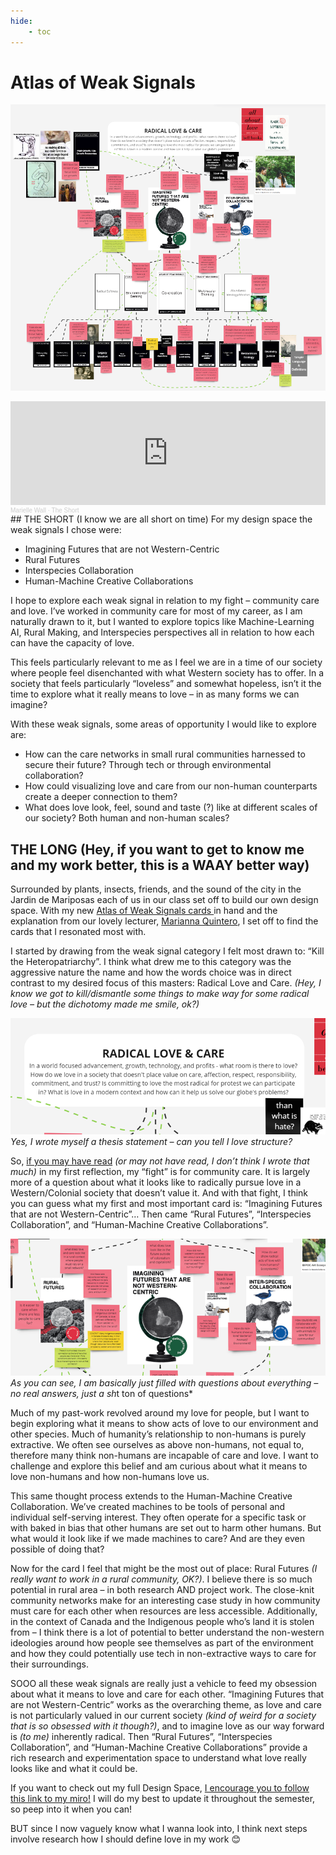 ```yaml
---
hide:
    - toc
---
```


# Atlas of Weak Signals
![](../images/W02-AoWS/FullMap.png)

<iframe width="100%" height="166" scrolling="no" frameborder="no" allow="autoplay" src="https://w.soundcloud.com/player/?url=https%3A//api.soundcloud.com/tracks/1394919148%3Fsecret_token%3Ds-X0YQCuKhSx5&color=%23ff0000&auto_play=false&hide_related=false&show_comments=true&show_user=true&show_reposts=false&show_teaser=true"></iframe><div style="font-size: 10px; color: #cccccc;line-break: anywhere;word-break: normal;overflow: hidden;white-space: nowrap;text-overflow: ellipsis; font-family: Interstate,Lucida Grande,Lucida Sans Unicode,Lucida Sans,Garuda,Verdana,Tahoma,sans-serif;font-weight: 100;"><a href="https://soundcloud.com/marielle-wall" title="Marielle Wall" target="_blank" style="color: #cccccc; text-decoration: none;">Marielle Wall</a> · <a href="https://soundcloud.com/marielle-wall/the-short/s-X0YQCuKhSx5" title="The Short" target="_blank" style="color: #cccccc; text-decoration: none;">The Short</a></div>
## THE SHORT (I know we are all short on time)
For my design space the weak signals I chose were:

- Imagining Futures that are not Western-Centric
- Rural Futures
- Interspecies Collaboration
- Human-Machine Creative Collaborations

I hope to explore each weak signal in relation to my fight – community care and love. I’ve worked in community care for most of my career, as I am naturally drawn to it, but I wanted to explore topics like Machine-Learning AI, Rural Making, and Interspecies perspectives all in relation to how each can have the capacity of love.

This feels particularly relevant to me as I feel we are in a time of our society where people feel disenchanted with what Western society has to offer. In a society that feels particularly “loveless” and somewhat hopeless, isn’t it the time to explore what it really means to love – in as many forms we can imagine?

With these weak signals, some areas of opportunity I would like to explore are:

- How can the care networks in small rural communities harnessed to secure their future? Through tech or through environmental collaboration?
- How could visualizing love and care from our non-human counterparts create a deeper connection to them?
- What does love look, feel, sound and taste (?) like at different scales of our society? Both human and non-human scales?

## THE LONG (Hey, if you want to get to know me and my work better, this is a WAAY better way)

Surrounded by plants, insects, friends, and the sound of the city in the Jardin de Mariposas each of us in our class set off to build our own design space. With my new <a href="https://www.youtube.com/watch?v=L7yyGwTrT5g&ab_channel=FabLabBarcelona"> Atlas of Weak Signals cards </a> in hand and the explanation from our lovely lecturer, [Marianna Quintero](https://iaac.net/dt-team/mariana-quintero/), I set off to find the cards that I resonated most with.

I started by drawing from the weak signal category I felt most drawn to: “Kill the Heteropatriarchy”. I think what drew me to this category was the aggressive nature the name and how the words choice was in direct contrast to my desired focus of this masters: Radical Love and Care. *(Hey, I know we got to kill/dismantle some things to make way for some radical love – but the dichotomy made me smile, ok?)*

![](../images/TopicStatement.png)
*Yes, I wrote myself a thesis statement – can you tell I love structure?*

So, [if you may have read](https://marielle-wall.github.io/MDEF/temr1/01-Bootcamp/) *(or may not have read, I don’t think I wrote that much)* in my first reflection, my “fight” is for community care. It is largely more of a question about what it looks like to radically pursue love in a Western/Colonial society that doesn’t value it. And with that fight, I think you can guess what my first and most important card is: “Imagining Futures that are not Western-Centric”… Then came “Rural Futures”, “Interspecies Collaboration”, and “Human-Machine Creative Collaborations”.

![](../images/W02-AoWS/WeekSignalsCards.png)
 *As you can see, I am basically just filled with questions about everything – no real answers, just a sh*t ton of questions*

Much of my past-work revolved around my love for people, but I want to begin exploring what it means to show acts of love to our environment and other species. Much of humanity’s relationship to non-humans is purely extractive. We often see ourselves as above non-humans, not equal to, therefore many think non-humans are incapable of care and love. I want to challenge and explore this belief and am curious about what it means to love non-humans and how non-humans love us.

This same thought process extends to the Human-Machine Creative Collaboration. We’ve created machines to be tools of personal and individual self-serving interest. They often operate for a specific task or with baked in bias that other humans are set out to harm other humans. But what would it look like if we made machines to care? And are they even possible of doing that?

Now for the card I feel that might be the most out of place: Rural Futures *(I really want to work in a rural community, OK?)*. I believe there is so much potential in rural area – in both research AND project work. The close-knit community networks make for an interesting case study in how community must care for each other when resources are less accessible. Additionally, in the context of Canada and the Indigenous people who’s land it is stolen from – I think there is a lot of potential to better understand the non-western ideologies around how people see themselves as part of the environment and how they could potentially use tech in non-extractive ways to care for their surroundings.

SOOO all these weak signals are really just a vehicle to feed my obsession about what it means to love and care for each other. “Imagining Futures that are not Western-Centric” works as the overarching theme, as love and care is not particularly valued in our current society *(kind of weird for a society that is so obsessed with it though?)*, and to imagine love as our way forward is *(to me)* inherently radical. Then “Rural Futures”, “Interspecies Collaboration”, and “Human-Machine Creative Collaborations” provide a rich research and experimentation space to understand what love really looks like and what it could be.

If you want to check out my full Design Space, [I encourage you to follow this link to my miro!](https://miro.com/app/board/uXjVPOimLrg=/?share_link_id=41125234929) I will do my best to update it throughout the semester, so peep into it when you can!

BUT since I now vaguely know what I wanna look into, I think next steps involve research how I should define love in my work 😊
